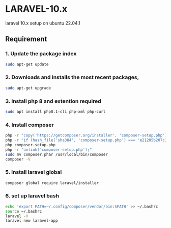 # LARAVEL-10.x
laravel 10.x setup on ubuntu 22.04.1

## Requirement
### 1. Update the package index
```bash
sudo apt-get update
```
### 2. Downloads and installs the most recent packages,
```bash
sudo apt-get upgrade
```
### 3. Install php 8 and extention required
```bash
sudo apt install php8.1-cli php-xml php-curl
```
### 4. Install composer
```bash
php -r "copy('https://getcomposer.org/installer', 'composer-setup.php');"
php -r "if (hash_file('sha384', 'composer-setup.php') === 'e21205b207c3ff031906575712edab6f13eb0b361f2085f1f1237b7126d785e826a450292b6cfd1d64d92e6563bbde02') { echo 'Installer verified'; } else { echo 'Installer corrupt'; unlink('composer-setup.php'); } echo PHP_EOL;"
php composer-setup.php
php -r "unlink('composer-setup.php');"
sudo mv composer.phar /usr/local/bin/composer
composer -V
```
### 5. Install laravel global
```bash
composer global require laravel/installer
```
### 6. set up laravel bash
```bash
echo 'export PATH=~/.config/composer/vendor/bin:$PATH' >> ~/.bashrc
source ~/.bashrc
laravel -V
laravel new laravel-app
```
